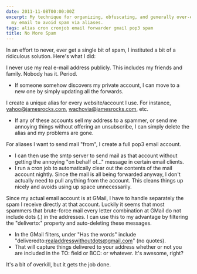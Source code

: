 ```yaml
---
date: 2011-11-08T00:00:00Z
excerpt: My technique for organizing, obfuscating, and generally over-engineering
  my email to avoid spam via aliases.
tags: alias cron cronjob email forwarder gmail pop3 spam
title: No More Spam
---
```


<amp-img width="750" height="300" layout="responsive" src="//labs.tomasino.org/assets/images/spam.jpg" alt="Spam"></amp-img>

In an effort to never, ever get a single bit of spam, I instituted a bit
of a ridiculous solution. Here's what I did:

I never use my real e-mail address publicly. This includes my friends
and family. Nobody has it. Period.

-   If someone somehow discovers my private account, I can move to a new
    one by simply updating all the forwards.

I create a unique alias for every website/account I use. For instance,
yahoo@jamesrocks.com, wachovia@jamesrocks.com, etc.

-   If any of these accounts sell my address to a spammer, or send me
    annoying things without offering an unsubscribe, I can simply delete
    the alias and my problems are gone.

For aliases I want to send mail "from", I create a full pop3 email
account.

-   I can then use the smtp server to send mail as that account without
    getting the annoying "on behalf of..." message in certain email
    clients.
-   I run a cron job to automatically clear out the contents of the mail
    account nightly. Since the mail is all being forwarded anyway, I
    don't actually need to pull anything from the account. This cleans
    things up nicely and avoids using up space unnecessarily.

Since my actual email account is at GMail, I have to handle separately
the spam I receive directly at that account. Luckily it seems that most
spammers that brute-force mail every letter combination at GMail do not
include dots (.) in the addresses. I can use this to my advantage by
filtering the "deliverto:" property and auto-deleting these messages.

-   In the GMail filters, under "Has the words" include
    "deliveredto:realaddresswithoutdots@gmail.com" (no quotes).
-   That will capture things delivered to your address whether or not
    you are included in the TO: field or BCC: or whatever. It's awesome,
    right?

It's a bit of overkill, but it gets the job done.
